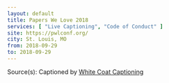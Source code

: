 ```yaml
---
layout: default
title: Papers We Love 2018
services: [ "Live Captioning", "Code of Conduct" ]
site: https://pwlconf.org/
city: St. Louis, MO
from: 2018-09-29
to: 2018-09-29
---
```


Source(s): Captioned by [White Coat Captioning](http://www.whitecoatcaptioning.com/)
